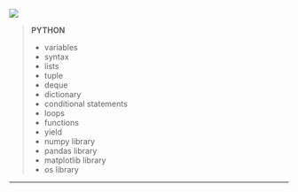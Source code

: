 ![](https://img.shields.io/badge/Python-316192?style=for-the-badge&logo=python&logoColor=white)

>**PYTHON**
>* variables
>* syntax
>* lists
>* tuple
>* deque
>* dictionary
>* conditional statements
>* loops
>* functions
>* yield
>* numpy library
>* pandas library
>* matplotlib library
>* os library
___



